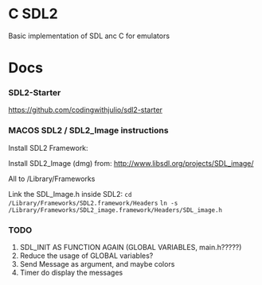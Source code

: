 # C SDL2

Basic implementation of SDL anc C for emulators


# Docs

### SDL2-Starter

https://github.com/codingwithjulio/sdl2-starter

### MACOS SDL2 / SDL2_Image instructions

Install SDL2 Framework:

Install SDL2_Image (dmg) from:
http://www.libsdl.org/projects/SDL_image/

All to /Library/Frameworks

Link the SDL_Image.h inside SDL2:
`cd /Library/Frameworks/SDL2.framework/Headers`
`ln -s /Library/Frameworks/SDL2_image.framework/Headers/SDL_image.h`



### TODO
1) SDL_INIT AS FUNCTION AGAIN (GLOBAL VARIABLES, main.h?????)
2) Reduce the usage of GLOBAL variables?
3) Send Message as argument, and maybe colors
4) Timer do display the messages


